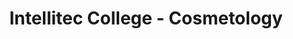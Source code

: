 ---
title: "Intellitec College - Cosmetology"
url: /grand-junction/intellitec-college-cosmetology/
shop: Friseur
---